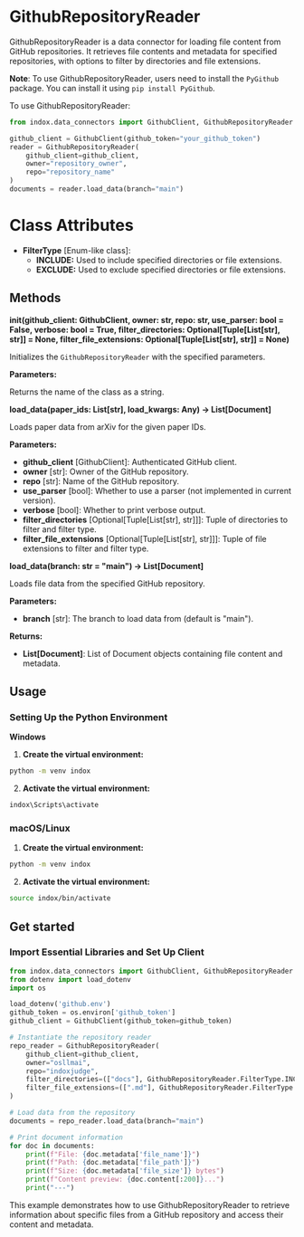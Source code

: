 # GithubRepositoryReader

GithubRepositoryReader is a data connector for loading file content from GitHub repositories. It retrieves file contents and metadata for specified repositories, with options to filter by directories and file extensions.

**Note**: To use GithubRepositoryReader, users need to install the `PyGithub` package. You can install it using `pip install PyGithub`.

To use GithubRepositoryReader:

```python
from indox.data_connectors import GithubClient, GithubRepositoryReader

github_client = GithubClient(github_token="your_github_token")
reader = GithubRepositoryReader(
    github_client=github_client,
    owner="repository_owner",
    repo="repository_name"
)
documents = reader.load_data(branch="main")
```
# Class Attributes

- **FilterType**  [Enum-like class]:
  - **INCLUDE:** Used to include specified directories or file extensions.
  - **EXCLUDE:** Used to exclude specified directories or file extensions.
## Methods 
**init(github_client: GithubClient, owner: str, repo: str, use_parser: bool = False, verbose: bool = True, filter_directories: Optional[Tuple[List[str], str]] = None, filter_file_extensions: Optional[Tuple[List[str], str]] = None)**

Initializes the `GithubRepositoryReader` with the specified parameters.

**Parameters:**

Returns the name of the class as a string.

**load_data(paper_ids: List[str], load_kwargs: Any) -> List[Document]**

Loads paper data from arXiv for the given paper IDs.

**Parameters:**
- **github_client** [GithubClient]: Authenticated GitHub client.
- **owner** [str]: Owner of the GitHub repository.
- **repo** [str]: Name of the GitHub repository.
- **use_parser** [bool]: Whether to use a parser (not implemented in current version).
- **verbose** [bool]: Whether to print verbose output.
- **filter_directories** [Optional[Tuple[List[str], str]]]: Tuple of directories to filter and filter type.
- **filter_file_extensions** [Optional[Tuple[List[str], str]]]: Tuple of file extensions to filter and filter type.

**load_data(branch: str = "main") -> List[Document]**

Loads file data from the specified GitHub repository.

**Parameters:**
- **branch** [str]: The branch to load data from (default is "main").

**Returns:**
  - **List[Document]**:  List of Document objects containing file content and metadata.
## Usage
### Setting Up the Python Environment
**Windows**
1. **Create the virtual environment:**
```bash
python -m venv indox
```
2. **Activate the virtual environment:**
```bash
indox\Scripts\activate
```
### macOS/Linux
1. **Create the virtual environment:**
```bash
python -m venv indox
```
2. **Activate the virtual environment:**
```bash
source indox/bin/activate
```
## Get started
### Import Essential Libraries and Set Up Client

```python
from indox.data_connectors import GithubClient, GithubRepositoryReader
from dotenv import load_dotenv
import os

load_dotenv('github.env')
github_token = os.environ['github_token']
github_client = GithubClient(github_token=github_token)

# Instantiate the repository reader
repo_reader = GithubRepositoryReader(
    github_client=github_client,
    owner="osllmai",
    repo="indoxjudge",
    filter_directories=(["docs"], GithubRepositoryReader.FilterType.INCLUDE),
    filter_file_extensions=([".md"], GithubRepositoryReader.FilterType.INCLUDE)
)

# Load data from the repository
documents = repo_reader.load_data(branch="main")

# Print document information
for doc in documents:
    print(f"File: {doc.metadata['file_name']}")
    print(f"Path: {doc.metadata['file_path']}")
    print(f"Size: {doc.metadata['file_size']} bytes")
    print(f"Content preview: {doc.content[:200]}...")
    print("---")
```
This example demonstrates how to use GithubRepositoryReader to retrieve information about specific files from a GitHub repository and access their content and metadata.